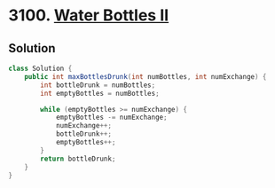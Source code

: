 # 3100. [Water Bottles II](https://leetcode.com/problems/water-bottles-ii/description/?envType=daily-question&envId=2025-10-02)

## Solution

```java
class Solution {
    public int maxBottlesDrunk(int numBottles, int numExchange) {
        int bottleDrunk = numBottles;
        int emptyBottles = numBottles;

        while (emptyBottles >= numExchange) {
            emptyBottles -= numExchange;
            numExchange++;
            bottleDrunk++;
            emptyBottles++;
        }
        return bottleDrunk;
    }
}
```
